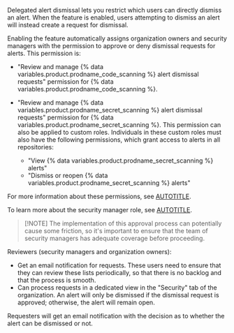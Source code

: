 Delegated alert dismissal lets you restrict which users can directly dismiss an alert. When the feature is enabled, users attempting to dismiss an alert will instead create a request for dismissal.

Enabling the feature automatically assigns organization owners and security managers with the permission to approve or deny dismissal requests for alerts. This permission is:

* "Review and manage {% data variables.product.prodname_code_scanning %} alert dismissal requests" permission for {% data variables.product.prodname_code_scanning %}.

* "Review and manage {% data variables.product.prodname_secret_scanning %} alert dismissal requests" permission for {% data variables.product.prodname_secret_scanning %}. This permission can also be applied to custom roles. Individuals in these custom roles must also have the following permissions, which grant access to alerts in all repositories:

   * "View {% data variables.product.prodname_secret_scanning %} alerts"
   * "Dismiss or reopen {% data variables.product.prodname_secret_scanning %} alerts"
  
For more information about these permissions, see [AUTOTITLE](/organizations/managing-peoples-access-to-your-organization-with-roles/roles-in-an-organization#permissions-for-organization-roles).

To learn more about the security manager role, see [AUTOTITLE](/organizations/managing-peoples-access-to-your-organization-with-roles/managing-security-managers-in-your-organization).

>[!NOTE] The implementation of this approval process can potentially cause some friction, so it's important to ensure that the team of security managers has adequate coverage before proceeding.

Reviewers (security managers and organization owners):

* Get an email notification for requests. These users need to ensure that they can review these lists periodically, so that there is no backlog and that the process is smooth.
* Can process requests in a dedicated view in the "Security" tab of the organization. An alert will only be dismissed if the dismissal request is approved; otherwise, the alert will remain open.

Requesters will get an email notification with the decision as to whether the alert can be dismissed or not.
